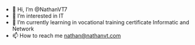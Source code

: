- 👋 Hi, I’m @NathanVT7
- 👀 I’m interested in IT
- 🌱 I’m currently learning in vocational training certificate Informatic and Network
- 📫 How to reach me nathan@nathanvt.com

<!---
NathanVT7/NathanVT7 is a ✨ special ✨ repository because its `README.md` (this file) appears on your GitHub profile.
You can click the Preview link to take a look at your changes.
--->
